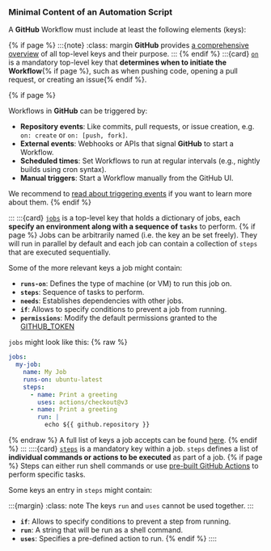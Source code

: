 ### Minimal Content of an Automation Script

A **GitHub** Workflow must include at least the following elements (keys):

{% if page %}
:::{note}
:class: margin
**GitHub** provides [a comprehensive overview](https://docs.github.com/en/actions/writing-workflows/workflow-syntax-for-github-actions) of all top-level keys and their purpose.
:::
{% endif %}
:::{card} [`on`](https://docs.github.com/en/actions/writing-workflows/workflow-syntax-for-github-actions#on)
is a mandatory top-level key that **determines when to initiate the Workflow**{% if page %}, such as when pushing code, opening a pull request, or creating an issue{% endif %}.

{% if page %}

Workflows in **GitHub** can be triggered by:

- **Repository events**: Like  commits, pull requests, or issue creation, e.g. `on: create` or `on: [push, fork]`.
- **External events**: Webhooks or APIs that signal **GitHub** to start a Workflow.
- **Scheduled times**: Set Workflows to run at regular intervals (e.g., nightly builds using cron syntax).
- **Manual triggers**: Start a Workflow manually from the GitHub UI.

We recommend to [read about triggering events](https://docs.github.com/en/actions/writing-workflows/choosing-when-your-workflow-runs/events-that-trigger-workflows) if you want to learn more about them.
{% endif %}

:::
:::{card} [`jobs`](https://docs.github.com/en/actions/writing-workflows/workflow-syntax-for-github-actions#jobs)
is a top-level key that holds a dictionary of jobs, each **specify an environment along with a sequence of `tasks`** to perform.
{% if page %}
Jobs can be arbitrarily named (i.e. the key an be set freely).
They will run in parallel by default and each job can contain a collection of `steps` that are executed sequentially.

Some of the more relevant keys a job might contain:

- **`runs-on`**: Defines the type of machine (or VM) to run this job on.
- **`steps`**: Sequence of tasks to perform.
- **`needs`**: Establishes dependencies with other jobs.
- **`if`**: Allows to specify conditions to prevent a job from running.
- **`permissions`**: Modify the default permissions granted to the [GITHUB_TOKEN](https://docs.github.com/en/actions/security-for-github-actions/security-guides/automatic-token-authentication#permissions-for-the-github_token)

`jobs` might look like this:
{% raw %}
```yaml
jobs:
  my-job:
    name: My Job
    runs-on: ubuntu-latest
    steps:
      - name: Print a greeting
        uses: actions/checkout@v3
      - name: Print a greeting
        run: |
          echo ${{ github.repository }}
```
{% endraw %}
A full list of keys a job accepts can be found [here](https://docs.github.com/en/actions/writing-workflows/workflow-syntax-for-github-actions#jobs).
{% endif %}
:::
::::{card} [`steps`](https://docs.github.com/en/actions/writing-workflows/workflow-syntax-for-github-actions)
is a mandatory key within a job.
`steps` defines a list of **individual commands or actions to be executed** as part of a job.
{% if page %}
Steps can either run shell commands or use [pre-built GitHub Actions](https://docs.github.com/en/actions/sharing-automations/creating-actions/about-custom-actions) to perform specific tasks.

Some keys an entry in `steps` might contain:

:::{margin}
:class: note
The keys `run` and `uses` cannot be used together.
:::
- **`if`**: Allows to specify conditions to prevent a step from running.
- **`run`**: A string that will be run as a shell command.
- **`uses`**: Specifies a pre-defined action to run. 
{% endif %}
::::
